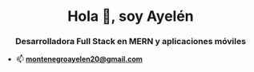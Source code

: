<h1 align = "center"> Hola 👋, soy Ayelén </h1>
<h3 align = "center"> Desarrolladora Full Stack en MERN y aplicaciones móviles </h3>

- 📫 **montenegroayelen20@gmail.com**

<!--
**ayelenMontenegro/ayelenMontenegro** is a ✨ _special_ ✨ repository because its `README.md` (this file) appears on your GitHub profile.

Here are some ideas to get you started:

- 🔭 I’m currently working on ...
- 🌱 I’m currently learning ...
- 👯 I’m looking to collaborate on ...
- 🤔 I’m looking for help with ...
- 💬 Ask me about ...
- 📫 How to reach me: ...
- 😄 Pronouns: ...
- ⚡ Fun fact: ...
-->
